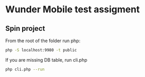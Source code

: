 # Wunder Mobile test assigment

## Spin project

From the root of the folder run php:
```sh
php -S localhost:9980 -t public
```
If you are missing DB table, run cli.php
```sh
php cli.php --run
```